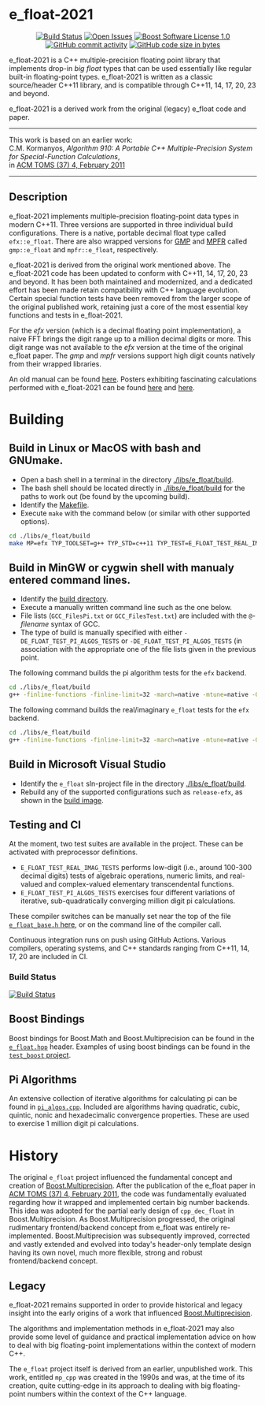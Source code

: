﻿e_float-2021
==================

<p align="center">
    <a href="https://github.com/ckormanyos/e_float-2021/actions">
        <img src="https://github.com/ckormanyos/e_float-2021/actions/workflows/e_float.yml/badge.svg" alt="Build Status"></a>
    <a href="https://github.com/ckormanyos/e_float-2021/issues">
        <img src="https://img.shields.io/github/issues-raw/ckormanyos/e_float-2021" alt="Open Issues" /></a>
    <a href="https://github.com/ckormanyos/e_float-2021/blob/master/LICENSE_1_0.txt">
        <img src="https://img.shields.io/badge/license-BSL%201.0-blue.svg" alt="Boost Software License 1.0"></a>
    <a href="https://img.shields.io/github/commit-activity/y/ckormanyos/e_float-2021">
        <img src="https://img.shields.io/github/commit-activity/y/ckormanyos/e_float-2021" alt="GitHub commit activity" /></a>
    <a href="https://github.com/ckormanyos/e_float-2021">
        <img src="https://img.shields.io/github/languages/code-size/ckormanyos/e_float-2021" alt="GitHub code size in bytes" /></a>
</p>

e_float-2021 is a C++ multiple-precision floating point library that
implements drop-in _big_ _float_ types that can be used essentially
like regular built-in floating-point types.
e_float-2021 is written as a classic source/header C++11 library,
and is compatible through C++11, 14, 17, 20, 23 and beyond.

e_float-2021 is a derived work from the original (legacy) e_float code and paper.

---

This work is based on an earlier work:\
C.M. Kormanyos, _Algorithm 910: A Portable C++ Multiple-Precision System for Special-Function Calculations_,\
in [ACM TOMS (37) 4, February 2011](https://doi.acm.org/10.1145/1916461.1916469)

---

## Description

e_float-2021 implements multiple-precision floating-point
data types in modern C++11. Three versions are supported
in three individual build configurations. There is a native,
portable decimal float type called `efx::e_float`.
There are also wrapped versions
for [GMP](https://gmplib.org/)
and [MPFR](https://www.mpfr.org)
called `gmp::e_float` and `mpfr::e_float`, respectively.

e_float-2021 is derived from the original work mentioned above.
The e_float-2021 code has been updated to conform with
C++11, 14, 17, 20, 23 and beyond. It has been both maintained and modernized,
and a dedicated effort has been made retain
compatibility with C++ language evolution.
Certain special function tests have been removed
from the larger scope of the original published work,
retaining just a core of the most essential key functions
and tests in e_float-2021.

For the _efx_ version (which is a decimal floating point implementation),
a naive FFT brings the digit range up to a million decimal digits or more.
This digit range was not available to the _efx_ version at the time
of the original e_float paper.
The _gmp_ and _mpfr_ versions support high digit counts natively
from their wrapped libraries.

An old manual can be found [here](./doc/e_float_manual.pdf).
Posters exhibiting fascinating calculations performed with
e_float-2021 can be found
[here](./doc/e_float_poster.pdf)
and
[here](./doc/e_float_poster_courier.pdf).


# Building

## Build in Linux or MacOS with bash and GNUmake.
  - Open a bash shell in a terminal in the directory  [./libs/e_float/build](./libs/e_float/build).
  - The bash shell should be located directly in [./libs/e_float/build](./libs/e_float/build) for the paths to work out (be found by the upcoming build).
  - Identify the [Makefile](./libs/e_float/build/Makefile).
  - Execute `make` with the command below (or similar with other supported options).

```sh
cd ./libs/e_float/build
make MP=efx TYP_TOOLSET=g++ TYP_STD=c++11 TYP_TEST=E_FLOAT_TEST_REAL_IMAG_TESTS rebuild
```

## Build in MinGW or cygwin shell with manualy entered command lines.
  - Identify the [build directory](./libs/e_float/build).
  - Execute a manually written command line such as the one below.
  - File lists (`GCC_FilesPi.txt` or `GCC_FilesTest.txt`) are included with the `@`-_filename_ syntax of GCC.
  - The type of build is manually specified with either `-DE_FLOAT_TEST_PI_ALGOS_TESTS` or `-DE_FLOAT_TEST_PI_ALGOS_TESTS` (in association with the appropriate one of the file lists given in the previous point.

The following command builds the pi algorithm tests for the `efx` backend.

```sh
cd ./libs/e_float/build
g++ -finline-functions -finline-limit=32 -march=native -mtune=native -O3 -Wall -Wextra -Wno-cast-function-type -std=c++11 -DE_FLOAT_TYPE_EFX -DE_FLOAT_TEST_PI_ALGOS_TESTS -I../../../libs/e_float/src @GCC_FilesPi.txt ../src/e_float/efx/e_float_efx.cpp -o e_float.exe
```


The following command builds the real/imaginary `e_float` tests for the `efx` backend.

```sh
cd ./libs/e_float/build
g++ -finline-functions -finline-limit=32 -march=native -mtune=native -O3 -Wall -Wextra -Wno-cast-function-type -std=c++11 -DE_FLOAT_TYPE_EFX -DE_FLOAT_TEST_REAL_IMAG_TESTS -I../../../libs/e_float/src @GCC_FilesTest.txt ../src/e_float/efx/e_float_efx.cpp -o e_float.exe
```

## Build in Microsoft Visual Studio
  - Identify the `e_float` sln-project file in the directory [./libs/e_float/build](./libs/e_float/build).
  - Rebuild any of the supported configurations such as `release-efx`, as shown in the [build image](./images/e_float_in_vs.jpg).

## Testing and CI

At the moment, two test suites are available in the project.
These can be activated with preprocessor definitions.
  - `E_FLOAT_TEST_REAL_IMAG_TESTS` performs low-digit (i.e., around 100-300 decimal digits) tests of algebraic operations, numeric limits, and real-valued and complex-valued elementary transcendental functions.
  - `E_FLOAT_TEST_PI_ALGOS_TESTS` exercises four different variations of iterative, sub-quadratically converging million digit pi calculations.

These compiler switches can be manually set near the top of the file
[`e_float_base.h` here](https://github.com/ckormanyos/e_float-2021/blob/08a19d7e052200e7a41b65b532f6720aa1f38a49/libs/e_float/src/e_float/e_float_base.h#L21),
or on the command line of the compiler call.

Continuous integration runs on push using GitHub Actions.
Various compilers, operating systems, and C++ standards
ranging from C++11, 14, 17, 20 are included in CI.

### Build Status
[![Build Status](https://github.com/ckormanyos/e_float-2021/actions/workflows/e_float.yml/badge.svg)](https://github.com/ckormanyos/e_float-2021/actions)

## Boost Bindings

Boost bindings for Boost.Math and Boost.Multiprecision can be found in
the [`e_float.hpp`](./libs/math/include/boost/math/bindings/e_float.hpp) header.
Examples of using boost bindings can be found in the [`test_boost` project](./libs/e_float/test_boost).

## Pi Algorithms

An extensive collection of iterative algorithms for calculating
pi can be found in [`pi_algos.cpp`](./libs/e_float/test/pi_test/pi_algos.cpp).
Included are algorithms having quadratic, cubic, quintic, nonic and hexadecimalic
convergence properties. These are used to exercise 1 million digit pi calculations.

# History

The original `e_float` project influenced the fundamental
concept and creation of
[Boost.Multiprecision](https://www.boost.org/doc/libs/1_80_0/libs/multiprecision/doc/html/index.html).
After the publication of the e_float paper in
[ACM TOMS (37) 4, February 2011](https://doi.acm.org/10.1145/1916461.1916469),
the code was fundamentally evaluated regarding how it
wrapped and implemented certain big number backends.
This idea was adopted for the partial early design of `cpp_dec_float`
in Boost.Multiprecision. As Boost.Multiprecision progressed,
the original rudimentary frontend/backend concept
from e_float was entirely re-implemented. Boost.Multiprecision
was subsequently improved, corrected and vastly extended
and evolved into today's header-only template design having its own
novel, much more flexible, strong and robust frontend/backend concept.

## Legacy

e_float-2021 remains supported in order to provide historical
and legacy insight into the early origins of a work that influenced
[Boost.Multiprecision](https://www.boost.org/doc/libs/1_80_0/libs/multiprecision/doc/html/index.html).

The algorithms and implementation methods
in e_float-2021 may also provide some level
of guidance and practical implementation advice
on how to deal with big floating-point implementations
within the context of modern C++.

The `e_float` project itself is derived from an earlier, unpublished
work. This work, entitled `mp_cpp` was created in the 1990s and was,
at the time of its creation, quite cutting-edge in its approach to dealing
with big floating-point numbers within the context of the C++ language.
